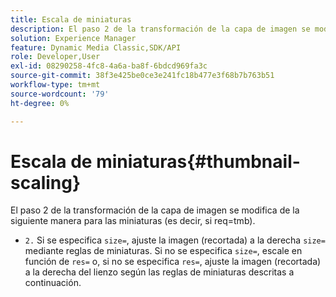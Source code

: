 ```yaml
---
title: Escala de miniaturas
description: El paso 2 de la transformación de la capa de imagen se modifica de la siguiente manera para las miniaturas (es decir, si req=tmb).
solution: Experience Manager
feature: Dynamic Media Classic,SDK/API
role: Developer,User
exl-id: 08290258-4fc8-4a6a-ba8f-6bdcd969fa3c
source-git-commit: 38f3e425be0ce3e241fc18b477e3f68b7b763b51
workflow-type: tm+mt
source-wordcount: '79'
ht-degree: 0%

---
```


# Escala de miniaturas{#thumbnail-scaling}

El paso 2 de la transformación de la capa de imagen se modifica de la siguiente manera para las miniaturas (es decir, si req=tmb).

* `2.` Si se especifica `size=`, ajuste la imagen (recortada) a la derecha `size=` mediante reglas de miniaturas. Si no se especifica `size=`, escale en función de `res=` o, si no se especifica `res=`, ajuste la imagen (recortada) a la derecha del lienzo según las reglas de miniaturas descritas a continuación.
